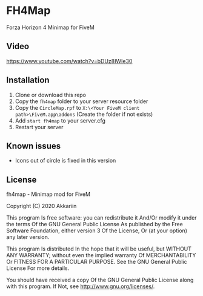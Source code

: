# FH4Map
Forza Horizon 4 Minimap for FiveM

## Video

https://www.youtube.com/watch?v=bDUz8IWIe30

## Installation
1. Clone or download this repo
2. Copy the `fh4map` folder to your server resource folder
3. Copy the `CircleMap.rpf` to `X:\<Your FiveM client path>\FiveM.app\addons` (Create the folder if not exists)
4. Add `start fh4map` to your server.cfg
5. Restart your server

## Known issues
- Icons out of circle is fixed in this version

## License
fh4map - Minimap mod for FiveM

Copyright (C) 2020 Akkariin

This program Is free software: you can redistribute it And/Or modify it under the terms Of the GNU General Public License As published by the Free Software Foundation, either version 3 Of the License, Or (at your option) any later version.

This program Is distributed In the hope that it will be useful, but WITHOUT ANY WARRANTY; without even the implied warranty Of MERCHANTABILITY Or FITNESS FOR A PARTICULAR PURPOSE. See the GNU General Public License For more details.

You should have received a copy Of the GNU General Public License along with this program. If Not, see http://www.gnu.org/licenses/.
